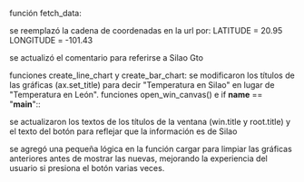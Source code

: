 función fetch_data:

se reemplazó la cadena de coordenadas en la url por:
LATITUDE = 20.95
LONGITUDE = -101.43

se actualizó el comentario para referirse a Silao Gto

funciones create_line_chart y create_bar_chart:
se modificaron los títulos de las gráficas (ax.set_title) para decir "Temperatura en Silao" en lugar de "Temperatura en León".
funciones open_win_canvas() e if __name__ == "__main__"::

se actualizaron los textos de los títulos de la ventana (win.title y root.title) y el texto del botón para reflejar que la información es de Silao

se agregó una pequeña lógica en la función cargar para limpiar las gráficas anteriores antes de mostrar las nuevas, mejorando la experiencia del usuario si presiona el botón varias veces.